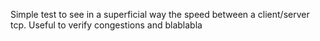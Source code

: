 Simple test to see in a superficial way the speed between a client/server tcp. 
Useful to verify congestions and blablabla

